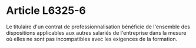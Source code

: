 # Article L6325-6

Le titulaire d'un contrat de professionnalisation bénéficie de l'ensemble des dispositions applicables aux autres salariés de l'entreprise dans la mesure où elles ne sont pas incompatibles avec les exigences de la formation.
